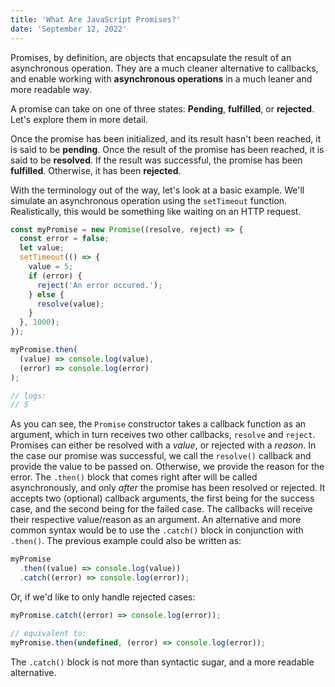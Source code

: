 ```yaml
---
title: 'What Are JavaScript Promises?'
date: 'September 12, 2022'
---
```


Promises, by definition, are objects that encapsulate the result of an asynchronous operation. They are a much cleaner alternative to callbacks, and enable working with **asynchronous operations** in a much leaner and more readable way.

A promise can take on one of three states: **Pending**, **fulfilled**, or **rejected**. Let's explore them in more detail.

Once the promise has been initialized, and its result hasn't been reached, it is said to be **pending**.
Once the result of the promise has been reached, it is said to be **resolved**. If the result was successful, the promise has been **fulfilled**. Otherwise, it has been **rejected**.

With the terminology out of the way, let's look at a basic example. We'll simulate an asynchronous operation using the `setTimeout` function. Realistically, this would be something like waiting on an HTTP request.

```js
const myPromise = new Promise((resolve, reject) => {
  const error = false;
  let value;
  setTimeout(() => {
    value = 5;
    if (error) {
      reject('An error occured.');
    } else {
      resolve(value);
    }
  }, 1000);
});

myPromise.then(
  (value) => console.log(value),
  (error) => console.log(error)
);

// logs:
// 5
```

As you can see, the `Promise` constructor takes a callback function as an argument, which in turn receives two other callbacks, `resolve` and `reject`. Promises can either be resolved with a _value_, or rejected with a _reason_.
In the case our promise was successful, we call the `resolve()` callback and provide the value to be passed on. Otherwise, we provide the reason for the error.
The `.then()` block that comes right after will be called asynchronously, and only _after_ the promise has been resolved or rejected.
It accepts two (optional) callback arguments, the first being for the success case, and the second being for the failed case. The callbacks will receive their respective value/reason as an argument.
An alternative and more common syntax would be to use the `.catch()` block in conjunction with `.then()`.
The previous example could also be written as:

```js
myPromise
  .then((value) => console.log(value))
  .catch((error) => console.log(error));
```

Or, if we'd like to only handle rejected cases:

```js
myPromise.catch((error) => console.log(error));

// equivalent to:
myPromise.then(undefined, (error) => console.log(error));
```

The `.catch()` block is not more than syntactic sugar, and a more readable alternative.

